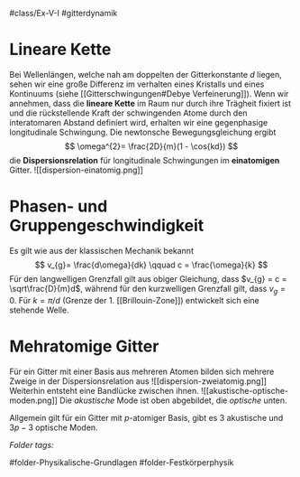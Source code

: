 #class/Ex-V-I #gitterdynamik 
# Lineare Kette
Bei Wellenlängen, welche nah am doppelten der Gitterkonstante $d$ liegen, sehen wir eine große Differenz im verhalten eines Kristalls und eines Kontinuums (siehe [[Gitterschwingungen#Debye Verfeinerung]]). Wenn wir annehmen, dass die **lineare Kette** im Raum nur durch ihre Trägheit fixiert ist und die rückstellende Kraft der schwingenden Atome durch den interatomaren Abstand definiert wird, erhalten wir eine gegenphasige longitudinale Schwingung. Die newtonsche Bewegungsgleichung ergibt 
$$
\omega^{2}= \frac{2D}{m}(1 - \cos{kd})
$$
die **Dispersionsrelation** für longitudinale Schwingungen im **einatomigen** Gitter.
![[dispersion-einatomig.png]]

# Phasen- und Gruppengeschwindigkeit
Es gilt wie aus der klassischen Mechanik bekannt
$$
v_{g}= \frac{d\omega}{dk} \qquad c = \frac{\omega}{k}
$$
Für den langwelligen Grenzfall gilt aus obiger Gleichung, dass $v_{g} = c = \sqrt\frac{D}{m}d$, während für den kurzwelligen Grenzfall gilt, dass $v_{g}= 0$. Für $k = \pi/d$ (Grenze der 1. [[Brillouin-Zone]]) entwickelt sich eine stehende Welle.

# Mehratomige Gitter
Für ein Gitter mit einer Basis aus mehreren Atomen bilden sich mehrere Zweige in der Dispersionsrelation aus
![[dispersion-zweiatomig.png]]
Weiterhin entsteht eine Bandlücke zwischen ihnen.
![[akustische-optische-moden.png]]
Die *akustische* Mode ist oben abgebildet, die *optische* unten.

Allgemein gilt für ein Gitter mit $p$-atomiger Basis, gibt es 3 akustische und $3p - 3$ optische Moden.


 *Folder tags:*

#folder-Physikalische-Grundlagen #folder-Festkörperphysik